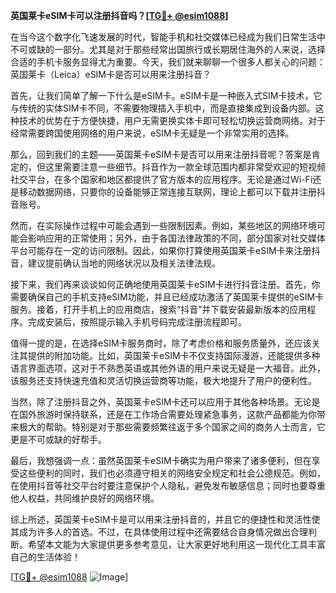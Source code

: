 **英国莱卡eSIM卡可以注册抖音吗？[[TG💪+ @esim1088](https://t.me/s/esim1088)]**

在当今这个数字化飞速发展的时代，智能手机和社交媒体已经成为我们日常生活中不可或缺的一部分。尤其是对于那些经常出国旅行或长期居住海外的人来说，选择合适的手机卡服务显得尤为重要。今天，我们就来聊聊一个很多人都关心的问题：英国莱卡（Leica）eSIM卡是否可以用来注册抖音？

首先，让我们简单了解一下什么是eSIM卡。eSIM卡是一种嵌入式SIM卡技术，它与传统的实体SIM卡不同，不需要物理插入手机中，而是直接集成到设备内部。这种技术的优势在于方便快捷，用户无需更换实体卡即可轻松切换运营商网络。对于经常需要跨国使用网络的用户来说，eSIM卡无疑是一个非常实用的选择。

那么，回到我们的主题——英国莱卡eSIM卡是否可以用来注册抖音呢？答案是肯定的，但这里需要注意一些细节。抖音作为一款全球范围内都非常受欢迎的短视频社交平台，在多个国家和地区都提供了官方版本的应用程序。无论是通过Wi-Fi还是移动数据网络，只要你的设备能够正常连接互联网，理论上都可以下载并注册抖音账号。

然而，在实际操作过程中可能会遇到一些限制因素。例如，某些地区的网络环境可能会影响应用的正常使用；另外，由于各国法律政策的不同，部分国家对社交媒体平台可能存在一定的访问限制。因此，如果你打算使用英国莱卡eSIM卡来注册抖音，建议提前确认当地的网络状况以及相关法律法规。

接下来，我们再来谈谈如何正确地使用英国莱卡eSIM卡进行抖音注册。首先，你需要确保自己的手机支持eSIM功能，并且已经成功激活了英国莱卡提供的eSIM卡服务。接着，打开手机上的应用商店，搜索“抖音”并下载安装最新版本的应用程序。完成安装后，按照提示输入手机号码完成注册流程即可。

值得一提的是，在选择eSIM卡服务商时，除了考虑价格和服务质量外，还应该关注其提供的附加功能。比如，英国莱卡eSIM卡不仅支持国际漫游，还能提供多种语言界面选项，这对于不熟悉英语或其他外语的用户来说无疑是一大福音。此外，该服务还支持快速充值和灵活切换运营商等功能，极大地提升了用户的便利性。

当然，除了注册抖音之外，英国莱卡eSIM卡还可以应用于其他各种场景。无论是在国外旅游时保持联系，还是在工作场合需要处理紧急事务，这款产品都能为你带来极大的帮助。特别是对于那些需要频繁往返于多个国家之间的商务人士而言，它更是不可或缺的好帮手。

最后，我想强调一点：虽然英国莱卡eSIM卡确实为用户带来了诸多便利，但在享受这些便利的同时，我们也必须遵守相关的网络安全规定和社会公德规范。例如，在使用抖音等社交平台时要注意保护个人隐私，避免发布敏感信息；同时也要尊重他人权益，共同维护良好的网络环境。

综上所述，英国莱卡eSIM卡是可以用来注册抖音的，并且它的便捷性和灵活性使其成为许多人的首选。不过，在具体使用过程中还需要结合自身情况做出合理判断。希望本文能为大家提供更多参考意见，让大家更好地利用这一现代化工具丰富自己的生活体验！

[[TG💪+ @esim1088](https://t.me/s/esim1088) ![Image](https://i.postimg.cc/4NQfJmqS/Snipaste-2025-05-13-00-14-12.png)]